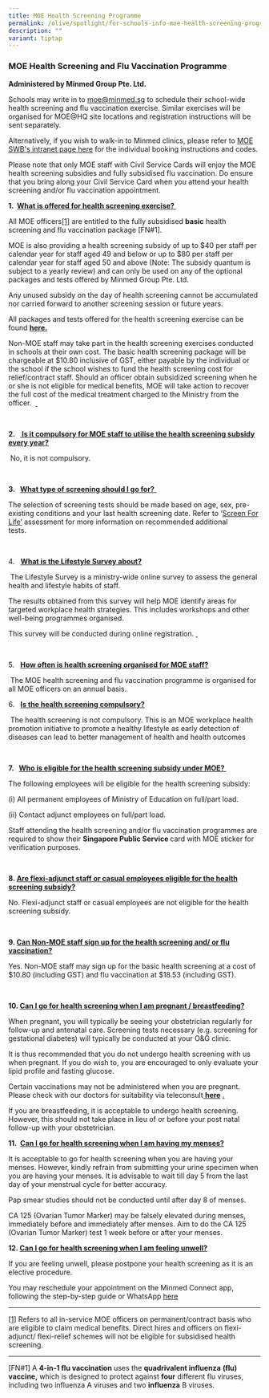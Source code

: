 ```yaml
---
title: MOE Health Screening Programme
permalink: /olive/spotlight/for-schools-info-moe-health-screening-programme/
description: ""
variant: tiptap
---
```

<h3>MOE Health Screening and Flu Vaccination Programme</h3>
<p><strong>Administered by Minmed Group Pte. Ltd.</strong>
</p>
<p>Schools may write in to <a href="mailto:moe@minmed.sg" rel="noopener noreferrer nofollow" target="_blank">moe@minmed.sg</a> to schedule their school-wide
health screening and flu vaccination exercise. Similar exercises will be
organised for MOE@HQ site locations and registration instructions will
be sent separately.</p>
<p></p>
<p>Alternatively, if you wish to walk-in to Minmed clinics, please refer
to <a href="https://intranet.moe.gov.sg/academy/Staff_Well-Being/MOE-HS-FV/Pages/default.aspx" rel="noopener noreferrer nofollow" target="_blank">MOE SWB's intranet page here</a> for
the individual booking instructions and codes.</p>
<p></p>
<p>Please note that only MOE staff with Civil Service Cards will enjoy the
MOE health screening subsidies and fully subsidised flu vaccination. Do
ensure that you bring along your Civil Service Card when you attend your
health screening and/or flu vaccination appointment. &nbsp;</p>
<p></p>
<p><strong>1.&nbsp; <u>What is offered for health screening exercise?&nbsp;</u></strong>
</p>
<p>All MOE officers<a href="#_ftn1" rel="noopener noreferrer nofollow" target="_blank">[1]</a> are entitled to the fully subsidised <strong>basic</strong> health
screening and flu vaccination package [FN#1].</p>
<p>MOE is also providing a health screening subsidy of up to $40 per staff
per calendar year for staff aged 49 and below or up to $80 per staff per
calendar year for staff aged 50 and above (Note: The subsidy quantum is
subject to a yearly review) and can only be used on any of the optional
packages and tests offered by Minmed Group Pte. Ltd.</p>
<p>Any unused subsidy on the day of health screening cannot be accumulated
nor carried forward to another screening session or future years.</p>
<p>All packages and tests offered for the health screening exercise can be
found <strong><a href="https://minmed.sg/x/moe_health_screening/" rel="noopener noreferrer nofollow" target="_blank">here</a><u>.</u></strong>&nbsp;</p>
<p>Non-MOE staff may take part in the health screening exercises conducted
in schools at their own cost. The basic health screening package will be
chargeable at $10.80 inclusive of GST, either payable by the individual
or the school if the school wishes to fund the health screening cost for
relief/contract staff. Should an officer obtain subsidized screening when
he or she is not eligible for medical benefits, MOE will take action to
recover the full cost of the medical treatment charged to the Ministry
from the officer. &nbsp;<a href="https://minmed.sg/x/moe_health_screening/" rel="noopener noreferrer nofollow" target="_blank">&nbsp;</a>
</p>
<p>&nbsp;</p>
<p><strong>2.&nbsp;&nbsp;&nbsp;<u>&nbsp;Is it compulsory for MOE staff to utilise the health screening subsidy every year?</u></strong>
</p>
<p>&nbsp;No, it is not compulsory.</p>
<p>&nbsp;</p>
<p><strong>3.&nbsp;&nbsp;&nbsp;<u>What type of screening should I go for?</u></strong><u>&nbsp;</u>
</p>
<p>The selection of screening tests should be made based on age, sex, pre-existing
conditions and your last health screening date. Refer to ‘<a href="https://www.healthhub.sg/programmes/screen_for_life" rel="noopener noreferrer nofollow" target="_blank">Screen For Life’</a> assessment
for more information on recommended additional tests.&nbsp;&nbsp;&nbsp;&nbsp;&nbsp;&nbsp;&nbsp;&nbsp;&nbsp;</p>
<p>&nbsp;</p>
<p>4.&nbsp;&nbsp;&nbsp;<strong><u>What is the Lifestyle Survey about?</u></strong>&nbsp;</p>
<p>&nbsp;The Lifestyle Survey is a ministry-wide online survey to assess
the general health and lifestyle habits of staff.</p>
<p>The results obtained from this survey will help MOE identify areas for
targeted workplace health strategies. This includes workshops and other
well-being programmes organised.</p>
<p>This survey will be conducted during online registration. <a href="https://minmed.sg/x/moe_health_screening/" rel="noopener noreferrer nofollow" target="_blank">&nbsp;</a>
</p>
<p>&nbsp;</p>
<p>5.&nbsp;&nbsp;&nbsp;<strong><u>How often is health screening organised for MOE staff?</u></strong>&nbsp;&nbsp;</p>
<p>&nbsp;The MOE health screening and flu vaccination programme is organised
for all MOE officers on an annual basis.</p>
<p></p>
<p>6.&nbsp;&nbsp;&nbsp;<strong><u>Is the health screening compulsory?</u></strong>&nbsp;</p>
<p>&nbsp;The health screening is not compulsory. This is an MOE workplace
health promotion initiative to promote a healthy lifestyle as early detection
of diseases can lead to better management of health and health outcomes</p>
<p>&nbsp;</p>
<p><strong>7.&nbsp;&nbsp;&nbsp;<u>Who is eligible for the health screening subsidy under MOE?&nbsp;</u></strong>
</p>
<p>The following employees will be eligible for the health screening subsidy:</p>
<p>(i) All permanent employees of Ministry of Education on full/part load.&nbsp;</p>
<p>(ii) Contact adjunct employees on full/part load.</p>
<p>Staff attending the health screening and/or flu vaccination programmes
are required to show their <strong>Singapore Public Service </strong>card
with MOE sticker for verification purposes.&nbsp;</p>
<p>&nbsp;</p>
<p><strong>8. <u>Are flexi-adjunct staff or casual employees eligible for the health screening subsidy?</u></strong>
</p>
<p>No. Flexi-adjunct staff or casual employees are not eligible for the health
screening subsidy.</p>
<p>&nbsp;</p>
<p><strong>9. <u>Can Non-MOE staff sign up for the health screening and/ or flu vaccination?</u></strong>
</p>
<p>Yes. Non-MOE staff may sign up for the basic health screening at a cost
of $10.80 (including GST) and flu vaccination at $18.53 (including GST).&nbsp;</p>
<p>&nbsp;</p>
<p><strong>10. <u>Can I go for health screening when I am pregnant / breastfeeding?</u></strong>
</p>
<p>When pregnant, you will typically be seeing your obstetrician regularly
for follow-up and antenatal care. Screening tests necessary (e.g. screening
for gestational diabetes) will typically be conducted at your O&amp;G clinic.</p>
<p>It is thus recommended that you do not undergo health screening with us
when pregnant. If you do wish to, you are encouraged to only evaluate your
lipid profile and fasting glucose.</p>
<p>Certain vaccinations may not be administered when you are pregnant. Please
check with our doctors for suitability via teleconsult<a href="https://minmed.sg/teleconsult-doctor/" rel="noopener noreferrer nofollow" target="_blank"> </a><strong><a href="https://minmed.sg/teleconsult-doctor/" rel="noopener noreferrer nofollow" target="_blank">here</a></strong>
<a href="https://minmed.sg/teleconsult-doctor/" rel="noopener noreferrer nofollow" target="_blank">.</a>
</p>
<p>If you are breastfeeding, it is acceptable to undergo health screening.
However, this should not take place in lieu of or before your post natal
follow-up with your obstetrician.</p>
<p></p>
<p><strong>11.&nbsp; <u>Can I go for health screening when I am having my menses?</u></strong>
</p>
<p>It is acceptable to go for health screening when you are having your menses.
However, kindly refrain from submitting your urine specimen when you are
having your menses. It is advisable to wait till day 5 from the last day
of your menstrual cycle for better accuracy.</p>
<p>Pap smear studies should not be conducted until after day 8 of menses.</p>
<p>CA 125 (Ovarian Tumor Marker) may be falsely elevated during menses, immediately
before and immediately after menses. Aim to do the CA 125 (Ovarian Tumor
Marker) test 1 week before or after your menses.</p>
<p></p>
<p><strong>12. <u>Can I go for health screening when I am feeling unwell?</u></strong>&nbsp;</p>
<p>If you are feeling unwell, please postpone your health screening as it
is an elective procedure.</p>
<p>You may reschedule your appointment on the Minmed Connect app, following
the step-by-step guide or WhatsApp <a href="https://minmed.sg/contact-us/" rel="noopener noreferrer nofollow" target="_blank">here</a>
</p>
<p></p>
<hr>
<p><a href="#_ftnref1" rel="noopener noreferrer nofollow" target="_blank">[1]</a> Refers
to all in-service MOE officers on permanent/contract basis who are eligible
to claim medical benefits. Direct hires and officers on flexi-adjunct/
flexi-relief schemes will not be eligible for subsidised health screening.</p>
<hr>
<p>[FN#1] A <strong>4-in-1 flu vaccination</strong> uses the <strong>quadrivalent influenza</strong>  <strong>(flu) vaccine,</strong> which
is designed to protect against <strong>four</strong> different flu viruses,
including two influenza A viruses and two <strong>influenza</strong> B viruses.</p>